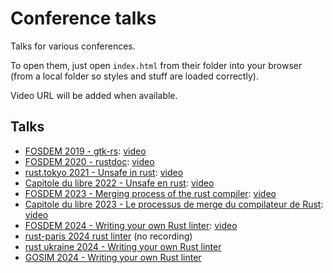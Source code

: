 # Conference talks

Talks for various conferences.

To open them, just open `index.html` from their folder into your browser (from a local folder so styles and stuff are loaded correctly).

Video URL will be added when available.

## Talks

 * [FOSDEM 2019 - gtk-rs](./conferences/2019-fosdem-gtk-rs/index.html): [video](https://archive.fosdem.org/2019/schedule/event/rust_gtk_rs/)
 * [FOSDEM 2020 - rustdoc](./conferences/2020-fosdem-rustdoc/index.html): [video](https://archive.fosdem.org/2020/schedule/event/rust_rustdoc/)
 * [rust.tokyo 2021 - Unsafe in rust](./conferences/2021-rust.tokyo-sysinfo/index.html): [video](https://rust.tokyo/2021/lineup/en/6)
 * [Capitole du libre 2022 - Unsafe en rust](./conferences/2022-capitole-du-libre-sysinfo/index.html): [video](https://www.youtube.com/watch?v=M7efWkbg8Ow)
 * [FOSDEM 2023 - Merging process of the rust compiler](./conferences/2023-fosdem-rust/index.html): [video](https://archive.fosdem.org/2023/schedule/event/rust_merging_process_of_the_rust_compiler/)
 * [Capitole du libre 2023 - Le processus de merge du compilateur de Rust](./conferences/2023-capitole-du-libre-rust/index.html): [video](https://www.youtube.com/watch?v=F5nxtUuj4zE)
 * [FOSDEM 2024 - Writing your own Rust linter](./conferences/2024-fosdem-rust/index.html): [video](https://archive.fosdem.org/2024/schedule/event/fosdem-2024-1638-writing-your-own-rust-linter/)
 * [rust-paris 2024 rust linter](./conferences/2024-rust-paris/index.html) (no recording)
 * [rust ukraine 2024 - Writing your own Rust linter](./conferences/2024-rust-ukraine/index.html)
 * [GOSIM 2024 - Writing your own Rust linter](./conferences/2024-gosim-china/index.html)

